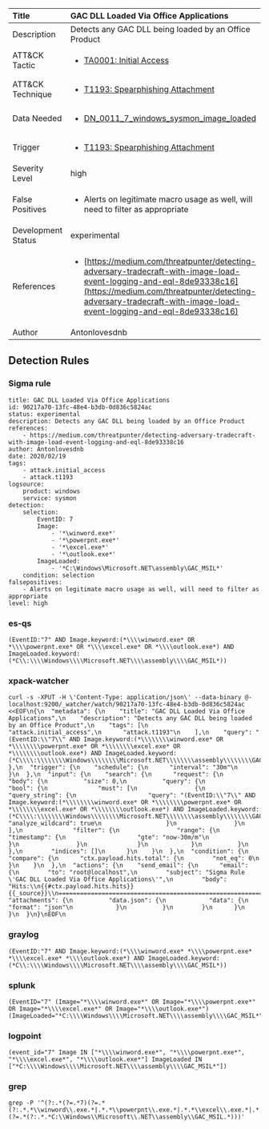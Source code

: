 | Title                | GAC DLL Loaded Via Office Applications                                                                                                                                                 |
|:---------------------|:------------------------------------------------------------------------------------------------------------------------------------------------------------|
| Description          | Detects any GAC DLL being loaded by an Office Product                                                                                                                                           |
| ATT&amp;CK Tactic    |  <ul><li>[TA0001: Initial Access](https://attack.mitre.org/tactics/TA0001)</li></ul>  |
| ATT&amp;CK Technique | <ul><li>[T1193: Spearphishing Attachment](https://attack.mitre.org/techniques/T1193)</li></ul>  |
| Data Needed          | <ul><li>[DN_0011_7_windows_sysmon_image_loaded](../Data_Needed/DN_0011_7_windows_sysmon_image_loaded.md)</li></ul>  |
| Trigger              | <ul><li>[T1193: Spearphishing Attachment](../Triggers/T1193.md)</li></ul>  |
| Severity Level       | high |
| False Positives      | <ul><li>Alerts on legitimate macro usage as well, will need to filter as appropriate</li></ul>  |
| Development Status   | experimental |
| References           | <ul><li>[https://medium.com/threatpunter/detecting-adversary-tradecraft-with-image-load-event-logging-and-eql-8de93338c16](https://medium.com/threatpunter/detecting-adversary-tradecraft-with-image-load-event-logging-and-eql-8de93338c16)</li></ul>  |
| Author               | Antonlovesdnb |


## Detection Rules

### Sigma rule

```
title: GAC DLL Loaded Via Office Applications
id: 90217a70-13fc-48e4-b3db-0d836c5824ac
status: experimental
description: Detects any GAC DLL being loaded by an Office Product
references:
    - https://medium.com/threatpunter/detecting-adversary-tradecraft-with-image-load-event-logging-and-eql-8de93338c16
author: Antonlovesdnb
date: 2020/02/19
tags:
    - attack.initial_access
    - attack.t1193
logsource:
    product: windows
    service: sysmon
detection:
    selection:
        EventID: 7
        Image:
            - '*\winword.exe*'
            - '*\powerpnt.exe*'
            - '*\excel.exe*'
            - '*\outlook.exe*'
        ImageLoaded:
            - '*C:\Windows\Microsoft.NET\assembly\GAC_MSIL*'
    condition: selection
falsepositives:
    - Alerts on legitimate macro usage as well, will need to filter as appropriate
level: high

```





### es-qs
    
```
(EventID:"7" AND Image.keyword:(*\\\\winword.exe* OR *\\\\powerpnt.exe* OR *\\\\excel.exe* OR *\\\\outlook.exe*) AND ImageLoaded.keyword:(*C\\:\\\\Windows\\\\Microsoft.NET\\\\assembly\\\\GAC_MSIL*))
```


### xpack-watcher
    
```
curl -s -XPUT -H \'Content-Type: application/json\' --data-binary @- localhost:9200/_watcher/watch/90217a70-13fc-48e4-b3db-0d836c5824ac <<EOF\n{\n  "metadata": {\n    "title": "GAC DLL Loaded Via Office Applications",\n    "description": "Detects any GAC DLL being loaded by an Office Product",\n    "tags": [\n      "attack.initial_access",\n      "attack.t1193"\n    ],\n    "query": "(EventID:\\"7\\" AND Image.keyword:(*\\\\\\\\winword.exe* OR *\\\\\\\\powerpnt.exe* OR *\\\\\\\\excel.exe* OR *\\\\\\\\outlook.exe*) AND ImageLoaded.keyword:(*C\\\\:\\\\\\\\Windows\\\\\\\\Microsoft.NET\\\\\\\\assembly\\\\\\\\GAC_MSIL*))"\n  },\n  "trigger": {\n    "schedule": {\n      "interval": "30m"\n    }\n  },\n  "input": {\n    "search": {\n      "request": {\n        "body": {\n          "size": 0,\n          "query": {\n            "bool": {\n              "must": [\n                {\n                  "query_string": {\n                    "query": "(EventID:\\"7\\" AND Image.keyword:(*\\\\\\\\winword.exe* OR *\\\\\\\\powerpnt.exe* OR *\\\\\\\\excel.exe* OR *\\\\\\\\outlook.exe*) AND ImageLoaded.keyword:(*C\\\\:\\\\\\\\Windows\\\\\\\\Microsoft.NET\\\\\\\\assembly\\\\\\\\GAC_MSIL*))",\n                    "analyze_wildcard": true\n                  }\n                }\n              ],\n              "filter": {\n                "range": {\n                  "timestamp": {\n                    "gte": "now-30m/m"\n                  }\n                }\n              }\n            }\n          }\n        },\n        "indices": []\n      }\n    }\n  },\n  "condition": {\n    "compare": {\n      "ctx.payload.hits.total": {\n        "not_eq": 0\n      }\n    }\n  },\n  "actions": {\n    "send_email": {\n      "email": {\n        "to": "root@localhost",\n        "subject": "Sigma Rule \'GAC DLL Loaded Via Office Applications\'",\n        "body": "Hits:\\n{{#ctx.payload.hits.hits}}{{_source}}\\n================================================================================\\n{{/ctx.payload.hits.hits}}",\n        "attachments": {\n          "data.json": {\n            "data": {\n              "format": "json"\n            }\n          }\n        }\n      }\n    }\n  }\n}\nEOF\n
```


### graylog
    
```
(EventID:"7" AND Image.keyword:(*\\\\winword.exe* *\\\\powerpnt.exe* *\\\\excel.exe* *\\\\outlook.exe*) AND ImageLoaded.keyword:(*C\\:\\\\Windows\\\\Microsoft.NET\\\\assembly\\\\GAC_MSIL*))
```


### splunk
    
```
(EventID="7" (Image="*\\\\winword.exe*" OR Image="*\\\\powerpnt.exe*" OR Image="*\\\\excel.exe*" OR Image="*\\\\outlook.exe*") (ImageLoaded="*C:\\\\Windows\\\\Microsoft.NET\\\\assembly\\\\GAC_MSIL*"))
```


### logpoint
    
```
(event_id="7" Image IN ["*\\\\winword.exe*", "*\\\\powerpnt.exe*", "*\\\\excel.exe*", "*\\\\outlook.exe*"] ImageLoaded IN ["*C:\\\\Windows\\\\Microsoft.NET\\\\assembly\\\\GAC_MSIL*"])
```


### grep
    
```
grep -P '^(?:.*(?=.*7)(?=.*(?:.*.*\\winword\\.exe.*|.*.*\\powerpnt\\.exe.*|.*.*\\excel\\.exe.*|.*.*\\outlook\\.exe.*))(?=.*(?:.*.*C:\\Windows\\Microsoft\\.NET\\assembly\\GAC_MSIL.*)))'
```



